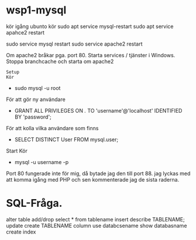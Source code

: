 # wsp1-mysql
 
 kör igång ubunto
 kör
    sudo apt service mysql-restart
    sudo apt service apahce2 restart

sudo service mysql restart sudo service apache2 restart

Om apache2 bråkar pga. port 80. Starta services / tjänster i Windows. Stoppa branchcache och starta om apache2



    Setup
    Kör
  * sudo mysql -u root 
  
  För att gör ny användare
  * GRANT ALL PRIVILEGES ON *.* TO 'username'@'localhost' IDENTIFIED BY 'password';
  
  För att kolla vilka användare som finns

 * SELECT DISTINCT User FROM mysql.user;
 
 Start
 Kör

* mysql -u username -p

Port 80 fungerade inte för mig, då bytade jag den till port 88.
jag lyckas med att komma igång med PHP och sen kommenterade jag de sista raderna.


# SQL-Fråga.
alter table add/drop
select * from tablename
insert
describe TABLENAME;
update
create TABLENAME    column
use databcsename
show databasname
create index


